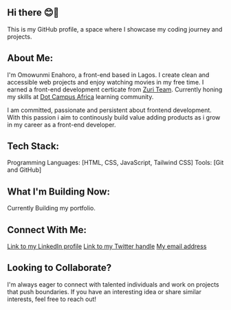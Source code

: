 ## Hi there 😊👋
This is my GitHub profile, a space where I showcase my coding journey and projects.

## About Me:
I'm Omowunmi Enahoro, a front-end based in Lagos. I create clean and accessible web projects and enjoy watching movies in my free time. I earned a front-end development certicate from [Zuri Team](https://www.zuri.team/). Currently honing my skills at [Dot Campus Africa](https://dotcampus.co/) learning community. 

I am committed, passionate and persistent about frontend development. With this passion i aim to continously build value adding products as i grow in my career as a front-end developer.

## Tech Stack:
Programming Languages: [HTML, CSS, JavaScript, Tailwind CSS]
Tools: [Git and GitHub]

## What I'm Building Now:
Currently Building my portfolio.

## Connect With Me:
[Link to my LinkedIn profile](https://www.linkedin.com/in/omowunmi-enahoro-62129123a)
[Link to my Twitter handle](https://x.com/Enahoroomowunmi)
[My email address](enahoroomowunmi@gmail.com)

## Looking to Collaborate?
I'm always eager to connect with talented individuals and work on projects that push boundaries. If you have an interesting idea or share similar interests, feel free to reach out!
